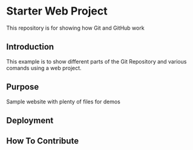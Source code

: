 # Starter Web Project

This repository is for showing how Git and GitHub work

## Introduction

This example is to show different parts of the Git Repository and various comands using a web project.

## Purpose

Sample website with plenty of files for demos

## Deployment

## How To Contribute